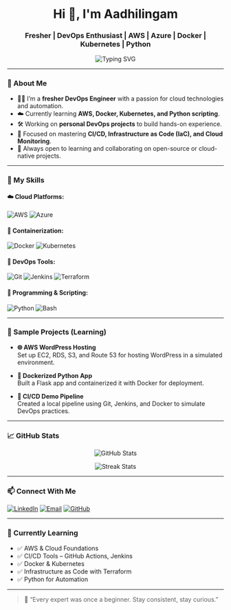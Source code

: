 <!-- README.md -->

<h1 align="center">Hi 👋, I'm Aadhilingam</h1>
<h3 align="center">Fresher | DevOps Enthusiast | AWS | Azure | Docker | Kubernetes | Python</h3>

<p align="center">
  <img src="https://readme-typing-svg.herokuapp.com?font=Fira+Code&pause=1000&color=36BCF7&width=450&lines=Aspiring+DevOps+Engineer;Cloud+%7C+Automation+%7C+Containers" alt="Typing SVG" />
</p>

---

### 🌟 About Me

- 🧑‍💻 I’m a **fresher DevOps Engineer** with a passion for cloud technologies and automation.  
- ☁️ Currently learning **AWS, Docker, Kubernetes, and Python scripting**.  
- 🛠️ Working on **personal DevOps projects** to build hands-on experience.  
- 🚀 Focused on mastering **CI/CD, Infrastructure as Code (IaC), and Cloud Monitoring**.  
- 🤝 Always open to learning and collaborating on open-source or cloud-native projects.

---

### 🚀 My Skills

#### ☁️ Cloud Platforms:
![AWS](https://img.shields.io/badge/AWS-Beginner-orange?style=for-the-badge&logo=amazonaws)
![Azure](https://img.shields.io/badge/Azure-Beginner-blue?style=for-the-badge&logo=microsoftazure)

#### 🐳 Containerization:
![Docker](https://img.shields.io/badge/Docker-Beginner-blue?style=for-the-badge&logo=docker)
![Kubernetes](https://img.shields.io/badge/Kubernetes-Learning-blue?style=for-the-badge&logo=kubernetes)

#### 🧰 DevOps Tools:
![Git](https://img.shields.io/badge/Git-Basic-red?style=for-the-badge&logo=git)
![Jenkins](https://img.shields.io/badge/Jenkins-Learning-blue?style=for-the-badge&logo=jenkins)
![Terraform](https://img.shields.io/badge/Terraform-Learning-purple?style=for-the-badge&logo=terraform)

#### 🐍 Programming & Scripting:
![Python](https://img.shields.io/badge/Python-Beginner-yellow?style=for-the-badge&logo=python)
![Bash](https://img.shields.io/badge/Bash-Scripting-blue?style=for-the-badge&logo=gnu-bash)

---

### 📘 Sample Projects (Learning)

- **🌐 AWS WordPress Hosting**  
  Set up EC2, RDS, S3, and Route 53 for hosting WordPress in a simulated environment.

- **🐳 Dockerized Python App**  
  Built a Flask app and containerized it with Docker for deployment.

- **🔁 CI/CD Demo Pipeline**  
  Created a local pipeline using Git, Jenkins, and Docker to simulate DevOps practices.

---

### 📈 GitHub Stats

<p align="center">
  <img src="https://github-readme-stats.vercel.app/api?username=your-github-username&show_icons=true&theme=tokyonight" alt="GitHub Stats" />
</p>

<p align="center">
  <img src="https://github-readme-streak-stats.herokuapp.com?user=your-github-username&theme=tokyonight" alt="Streak Stats" />
</p>

---

### 📫 Connect With Me

[![LinkedIn](https://img.shields.io/badge/LinkedIn-blue?style=for-the-badge&logo=linkedin)](https://www.linkedin.com/in/your-profile)
[![Email](https://img.shields.io/badge/Email-grey?style=for-the-badge&logo=gmail)](mailto:your.email@example.com)
[![GitHub](https://img.shields.io/badge/GitHub-Follow-black?style=for-the-badge&logo=github)](https://github.com/your-github-username)

---

### 🎯 Currently Learning

- ✅ AWS & Cloud Foundations  
- ✅ CI/CD Tools – GitHub Actions, Jenkins  
- ✅ Docker & Kubernetes  
- ✅ Infrastructure as Code with Terraform  
- ✅ Python for Automation

---

> 💬 “Every expert was once a beginner. Stay consistent, stay curious.”
